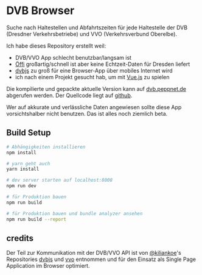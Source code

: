DVB Browser
===========

Suche nach Haltestellen und Abfahrtszeiten für jede Haltestelle der DVB (Dresdner Verkehrsbetriebe)
und VVO (Verkehrsverbund Oberelbe).

Ich habe dieses Repository erstellt weil:
* DVB/VVO App schlecht benutzbar/langsam ist
* [Öffi] großartig/schnell ist aber keine Echtzeit-Daten für Dresden liefert
* [dvbjs] zu groß für eine Browser-App über mobiles Internet wird
* ich nach einem Projekt gesucht hab, um mit [Vue.js] zu spielen

Die kompilierte und gepackte aktuelle Version kann auf [dvb.peppnet.de](https://dvb.peppnet.de)
abgerufen werden. Der Quellcode liegt auf [github](https://github.com/pabra/dvb-browser).

Wer auf akkurate und verlässliche Daten angewiesen sollte diese App vorsichtshalber
nicht benutzen. Das ist alles noch ziemlich beta.

Build Setup
-----------

```bash
# Abhängigkeiten installieren
npm install

# yarn geht auch
yarn install

# dev server starten auf localhost:8008
npm run dev

# für Produktion bauen
npm run build

# für Produktion bauen und bundle analyzer ansehen
npm run build --report
```


credits
-------

Der Teil zur Kommunikation mit der DVB/VVO API ist von [@kiliankoe]'s
Repositories [dvbjs] und [vvo] entnommen und für den Einsatz als Single Page
Application im Browser optimiert.


[Öffi]: https://oeffi.schildbach.de/
[Vue.js]: https://vuejs.org/
[@kiliankoe]: https://github.com/kiliankoe
[dvbjs]: https://github.com/kiliankoe/dvbjs
[vvo]: https://github.com/kiliankoe/vvo
